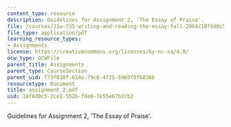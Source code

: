```yaml
---
content_type: resource
description: Guidelines for Assignment 2, 'The Essay of Praise'.
file: /courses/21w-735-writing-and-reading-the-essay-fall-2004/10f6d0c52ce1552bfde67e55e67b2cb2_assignment_2.pdf
file_type: application/pdf
learning_resource_types:
- Assignments
license: https://creativecommons.org/licenses/by-nc-sa/4.0/
ocw_type: OCWFile
parent_title: Assignments
parent_type: CourseSection
parent_uid: f73f838f-614e-79c8-4725-5969f0f6836b
resourcetype: Document
title: assignment_2.pdf
uid: 10f6d0c5-2ce1-552b-fde6-7e55e67b2cb2
---
```

Guidelines for Assignment 2, 'The Essay of Praise'.